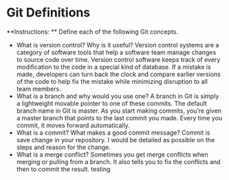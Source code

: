 # Git Definitions

**Instructions: ** Define each of the following Git concepts.

* What is version control?  Why is it useful? Version control systems are a category of software tools that help a software team manage changes to source code over time. Version control software keeps track of every modification to the code in a special kind of database. If a mistake is made, developers can turn back the clock and compare earlier versions of the code to help fix the mistake while minimizing disruption to all team members.
* What is a branch and why would you use one? A branch in Git is simply a lightweight movable pointer to one of these commits. The default branch name in Git is master. As you start making commits, you’re given a master branch that points to the last commit you made. Every time you commit, it moves forward automatically.
* What is a commit? What makes a good commit message? Commit is save change in your repository.  I would be detailed as possible on the steps and reason for the change.
* What is a merge conflict? Sometimes you get merge conflicts when merging or pulling from a branch. It also tells you to fix the conflicts and then to commit the result.  testing